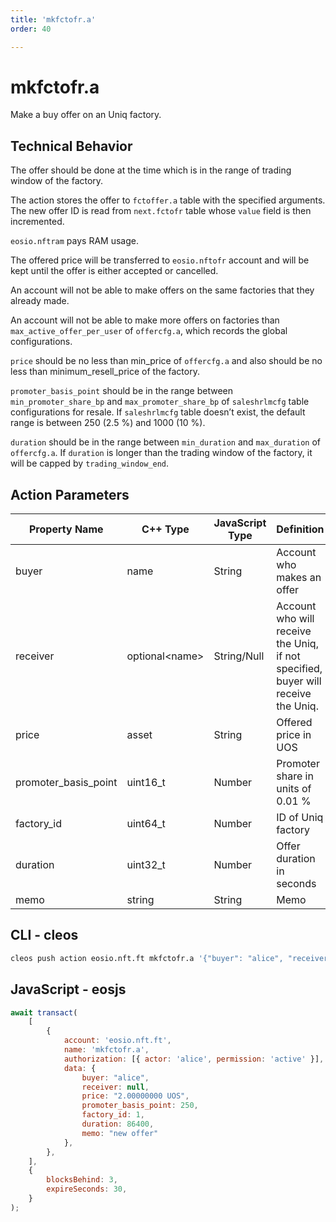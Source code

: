 ```yaml
---
title: 'mkfctofr.a'
order: 40

---
```


# mkfctofr.a

Make a buy offer on an Uniq factory.

## Technical Behavior

The offer should be done at the time which is in the range of trading window of the factory.

The action stores the offer to `fctoffer.a` table with the specified arguments. The new offer ID is read from `next.fctofr` table whose `value` field is then incremented.

`eosio.nftram` pays RAM usage.

The offered price will be transferred to `eosio.nftofr` account and will be kept until the offer is either accepted or cancelled.

An account will not be able to make offers on the same factories that they already made.

An account will not be able to make more offers on factories than `max_active_offer_per_user` of `offercfg.a`, which records the global configurations.

`price` should be no less than min_price of `offercfg.a` and also should be no less than minimum_resell_price of the factory.

`promoter_basis_point` should be in the range between `min_promoter_share_bp` and `max_promoter_share_bp` of `saleshrlmcfg` table configurations for resale. If `saleshrlmcfg` table doesn’t exist, the default range is between 250 (2.5 %) and 1000 (10 %).

`duration` should be in the range between `min_duration` and `max_duration` of `offercfg.a`. If `duration` is longer than the trading window of the factory, it will be capped by `trading_window_end`.

## Action Parameters

| Property Name        | C++ Type        | JavaScript Type | Definition                                                                        |
| -------------------- | --------------- | --------------- | --------------------------------------------------------------------------------- |
| buyer                | name            | String          | Account who makes an offer                                                        |
| receiver             | optional\<name> | String/Null     | Account who will receive the Uniq, if not specified, buyer will receive the Uniq. |
| price                | asset           | String          | Offered price in UOS                                                              |
| promoter_basis_point | uint16_t        | Number          | Promoter share in units of 0.01 %                                                 |
| factory_id           | uint64_t        | Number          | ID of Uniq factory                                                                |
| duration             | uint32_t        | Number          | Offer duration in seconds                                                         |
| memo                 | string          | String          | Memo                                                                              |

## CLI - cleos

```bash
cleos push action eosio.nft.ft mkfctofr.a '{"buyer": "alice", "receiver": null, "price": "2.00000000 UOS", "promoter_basis_point": 250, "factory_id": 1, "duration": 86400, "memo": "new offer"}' -p alice@active
```

## JavaScript - eosjs

```js
await transact(
    [
        {
            account: 'eosio.nft.ft',
            name: 'mkfctofr.a',
            authorization: [{ actor: 'alice', permission: 'active' }],
            data: {
                buyer: "alice",
                receiver: null,
                price: "2.00000000 UOS",
                promoter_basis_point: 250,
                factory_id: 1,
                duration: 86400,
                memo: "new offer"
            },
        },
    ],
    {
        blocksBehind: 3,
        expireSeconds: 30,
    }
);
```
